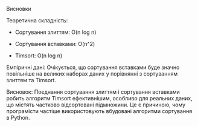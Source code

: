 Висновки

Теоретична складність:

- Сортування злиттям: O(n log n)

- Сортування вставками: O(n^2)

- Timsort: O(n log n)

Емпіричні дані: Очікується, що сортування вставками буде значно повільніше на великих наборах даних у порівнянні з сортуванням злиттям та Timsort.

Висновок: Поєднання сортування злиттям і сортування вставками робить алгоритм Timsort ефективнішим, 
особливо для реальних даних, що містять частково відсортовані підмножини. Це є причиною, 
чому програмісти частіше використовують вбудовані алгоритми сортування в Python.
